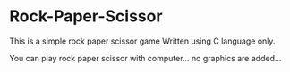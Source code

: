 # Rock-Paper-Scissor
This is a simple rock paper scissor game Written using C language only.

You can play rock paper scissor with computer... no graphics are added...

